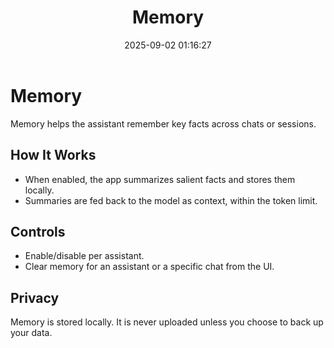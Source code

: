 ﻿---
title: Memory
date: 2025-09-02 01:16:27
---

# Memory

Memory helps the assistant remember key facts across chats or sessions.

## How It Works
- When enabled, the app summarizes salient facts and stores them locally.
- Summaries are fed back to the model as context, within the token limit.

## Controls
- Enable/disable per assistant.
- Clear memory for an assistant or a specific chat from the UI.

## Privacy
Memory is stored locally. It is never uploaded unless you choose to back up your data.

